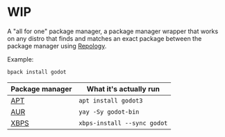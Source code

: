 # WIP

A "all for one" package manager, a package manager wrapper that works on any distro that finds and matches an exact package between the package manager using [Repology](https://repology.org).

Example:

```sh
bpack install godot
```

|Package manager                                                 |What it's actually run     |
|----------------------------------------------------------------|---------------------------|
|[APT](https://wiki.debian.org/Apt)                              |`apt install godot3`       |
|[AUR](https://wiki.archlinux.org/index.php/Arch_User_Repository)|`yay -Sy godot-bin`        |
|[XBPS](https://docs.voidlinux.org/xbps/index.html)              |`xbps-install --sync godot`|

